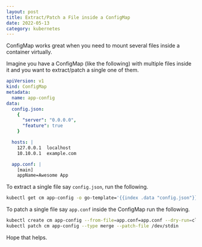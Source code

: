 ```yaml
---
layout: post
title: Extract/Patch a File inside a ConfigMap
date: 2022-05-13
category: kubernetes
---
```


ConfigMap works great when you need to mount several files inside a container virtually.

Imagine you have a ConfigMap (like the following) with multiple files inside it and you want to extract/patch a single one of them.

```yaml
apiVersion: v1
kind: ConfigMap
metadata:
  name: app-config
data:
  config.json:
    {
      "server": "0.0.0.0",
      "feature": true
    }

  hosts: |
    127.0.0.1  localhost
    10.10.0.1  example.com

  app.conf: |
    [main]
    appName=Awesome App
```

To extract a single file say `config.json`, run the following.

<!-- {% raw %} -->
```bash
kubectl get cm app-config -o go-template='{{index .data "config.json"}}' > config.json
```
<!-- {% endraw %} -->

To patch a single file say `app.conf` inside the ConfigMap run the following.

```bash
kubectl create cm app-config --from-file=app.conf=app.conf --dry-run=client -o yaml | \
kubectl patch cm app-config --type merge --patch-file /dev/stdin
```

Hope that helps.
